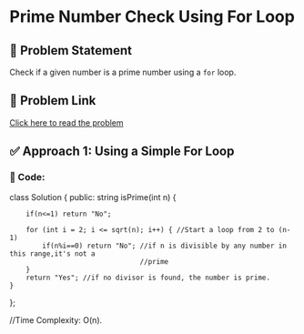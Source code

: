 # Prime Number Check Using For Loop

## 📝 Problem Statement
Check if a given number is a prime number using a `for` loop.

## 🔗 Problem Link
[Click here to read the problem](https://www.geeksforgeeks.org/prime-numbers/)

## ✅ Approach 1: Using a Simple For Loop
### 📌 Code:
class Solution {
  public:
    string isPrime(int n) {

        if(n<=1) return "No";

        for (int i = 2; i <= sqrt(n); i++) { //Start a loop from 2 to (n-1)
            if(n%i==0) return "No"; //if n is divisible by any number in this range,it's not a 
                                    //prime
        }
        return "Yes"; //if no divisor is found, the number is prime.
    }
};

//Time Complexity: O(n).
